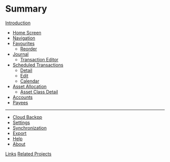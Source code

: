 # Summary

[Introduction](introduction.md)

- [Home Screen](home.md)
- [Navigation](navigation.md)
- [Favourites](favourites.md)
  - [Reorder]()
- [Journal](journal.md)
  - [Transaction Editor](transaction-editor.md)
- [Scheduled Transactions](scheduled-transactions.md)
  - [Detail]()
  - [Edit]()
  - [Calendar]()
- [Asset Allocation]()
  - [Asset Class Detail]()
- [Accounts](accounts.md)
- [Payees](payees.md)

---

- [Cloud Backpp](cloud-backup.md)
- [Settings](settings.md)
- [Synchronization](synchronization.md)
- [Export](export.md)
- [Help]()
- [About]()

[Links]()
[Related Projects]()
